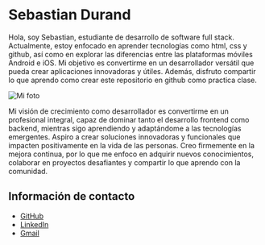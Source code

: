 # Sebastian Durand
Hola, soy Sebastian, estudiante de desarrollo de software full stack. Actualmente, estoy enfocado en aprender tecnologías como html, css y github, así como en explorar las diferencias entre las plataformas móviles Android e iOS. Mi objetivo es convertirme en un desarrollador versátil que pueda crear aplicaciones innovadoras y útiles. Además, disfruto compartir lo que aprendo como crear este repositorio en github como practica clase.

![Mi foto](https://community-lens.storage.googleapis.com/preview-media/thumbnail_poster/8ab8fa7a-2d49-4f9f-9a58-b68841f7942e.jpg)

Mi visión de crecimiento como desarrollador es convertirme en un profesional integral, capaz de dominar tanto el desarrollo frontend como backend, mientras sigo aprendiendo y adaptándome a las tecnologías emergentes. Aspiro a crear soluciones innovadoras y funcionales que impacten positivamente en la vida de las personas. Creo firmemente en la mejora continua, por lo que me enfoco en adquirir nuevos conocimientos, colaborar en proyectos desafiantes y compartir lo que aprendo con la comunidad.
## Información de contacto
- [GitHub](https://github.com/dandfres)
- [LinkedIn](https://pe.linkedin.com/)
- [Gmail](mailto:tuemail@gmail.com)
